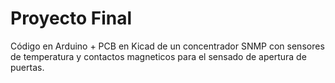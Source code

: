 # Proyecto Final
 Código en Arduino + PCB en Kicad de un concentrador SNMP con sensores de temperatura y contactos magneticos para el sensado de apertura de puertas.
